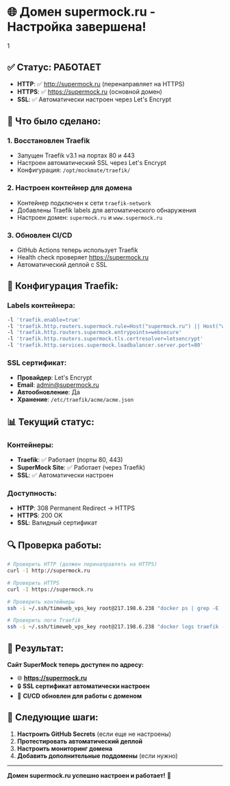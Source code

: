 # 🌐 Домен supermock.ru - Настройка завершена!
1
## ✅ **Статус: РАБОТАЕТ**

- **HTTP**: ✅ http://supermock.ru (перенаправляет на HTTPS)
- **HTTPS**: ✅ https://supermock.ru (основной домен)
- **SSL**: ✅ Автоматически настроен через Let's Encrypt

## 🚀 **Что было сделано:**

### 1. **Восстановлен Traefik**
- Запущен Traefik v3.1 на портах 80 и 443
- Настроен автоматический SSL через Let's Encrypt
- Конфигурация: `/opt/mockmate/traefik/`

### 2. **Настроен контейнер для домена**
- Контейнер подключен к сети `traefik-network`
- Добавлены Traefik labels для автоматического обнаружения
- Настроен домен: `supermock.ru` и `www.supermock.ru`

### 3. **Обновлен CI/CD**
- GitHub Actions теперь использует Traefik
- Health check проверяет https://supermock.ru
- Автоматический деплой с SSL

## 🔧 **Конфигурация Traefik:**

### Labels контейнера:
```bash
-l 'traefik.enable=true'
-l 'traefik.http.routers.supermock.rule=Host("supermock.ru") || Host("www.supermock.ru")'
-l 'traefik.http.routers.supermock.entrypoints=websecure'
-l 'traefik.http.routers.supermock.tls.certresolver=letsencrypt'
-l 'traefik.http.services.supermock.loadbalancer.server.port=80'
```

### SSL сертификат:
- **Провайдер**: Let's Encrypt
- **Email**: admin@supermock.ru
- **Автообновление**: Да
- **Хранение**: `/etc/traefik/acme/acme.json`

## 📊 **Текущий статус:**

### Контейнеры:
- **Traefik**: ✅ Работает (порты 80, 443)
- **SuperMock Site**: ✅ Работает (через Traefik)
- **SSL**: ✅ Автоматически настроен

### Доступность:
- **HTTP**: 308 Permanent Redirect → HTTPS
- **HTTPS**: 200 OK
- **SSL**: Валидный сертификат

## 🔍 **Проверка работы:**

```bash
# Проверить HTTP (должен перенаправлять на HTTPS)
curl -I http://supermock.ru

# Проверить HTTPS
curl -I https://supermock.ru

# Проверить контейнеры
ssh -i ~/.ssh/timeweb_vps_key root@217.198.6.238 "docker ps | grep -E '(traefik|supermock)'"

# Проверить логи Traefik
ssh -i ~/.ssh/timeweb_vps_key root@217.198.6.238 "docker logs traefik --tail 10"
```

## 🎯 **Результат:**

**Сайт SuperMock теперь доступен по адресу:**
- 🌐 **https://supermock.ru**
- 🔒 **SSL сертификат автоматически настроен**
- 🚀 **CI/CD обновлен для работы с доменом**

## 📝 **Следующие шаги:**

1. **Настроить GitHub Secrets** (если еще не настроены)
2. **Протестировать автоматический деплой**
3. **Настроить мониторинг домена**
4. **Добавить дополнительные поддомены** (если нужно)

---

**Домен supermock.ru успешно настроен и работает!** 🎉
